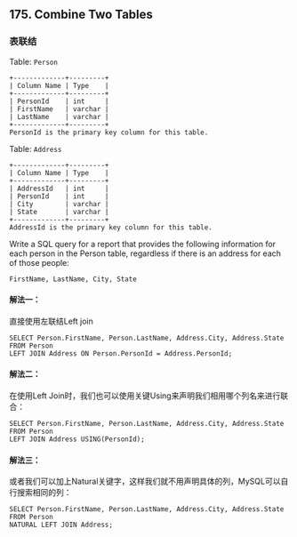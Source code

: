 ## 175. Combine Two Tables

### 表联结

Table: `Person`

```
+-------------+---------+
| Column Name | Type    |
+-------------+---------+
| PersonId    | int     |
| FirstName   | varchar |
| LastName    | varchar |
+-------------+---------+
PersonId is the primary key column for this table.

```

Table: `Address`

```
+-------------+---------+
| Column Name | Type    |
+-------------+---------+
| AddressId   | int     |
| PersonId    | int     |
| City        | varchar |
| State       | varchar |
+-------------+---------+
AddressId is the primary key column for this table.

```

Write a SQL query for a report that provides the following information for each person in the Person table, regardless if there is an address for each of those people:

```
FirstName, LastName, City, State
```

#### 解法一：

直接使用左联结Left join

```
SELECT Person.FirstName, Person.LastName, Address.City, Address.State 
FROM Person 
LEFT JOIN Address ON Person.PersonId = Address.PersonId;
```



#### 解法二：

在使用Left Join时，我们也可以使用关键Using来声明我们相用哪个列名来进行联合：

```
SELECT Person.FirstName, Person.LastName, Address.City, Address.State 
FROM Person 
LEFT JOIN Address USING(PersonId);
```



#### 解法三：

或者我们可以加上Natural关键字，这样我们就不用声明具体的列，MySQL可以自行搜索相同的列：

```
SELECT Person.FirstName, Person.LastName, Address.City, Address.State 
FROM Person 
NATURAL LEFT JOIN Address;
```